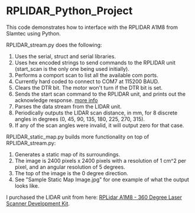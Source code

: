 # RPLIDAR_Python_Project
This code demonstrates how to interface with the RPLIDAR A1M8 from Slamtec using Python. 

RPLIDAR_stream.py does the following:

1. Uses the serial, struct and serial libraries.
2. Uses hex encoded strings to send commands to the RPLIDAR unit (start_scan is the only one being used initially).
3. Performs a comport scan to list all the available com ports.
4. Currently hard coded to connect to COM7 at 115200 BAUD. 
5. Clears the DTR bit. The motor won't turn if the DTR bit is set.
6. Sends the start scan command to the RPLIDAR unit, and prints out the acknowledge response. <a href = https://github.com/EthanTristanLeeDude/RPLIDAR_Python_Project/blob/master/LR001_SLAMTEC_rplidar_protocol_v2.1_en.pdf> more info</a>
7. Parses the data stream from the LIDAR unit.
8. Periodically outputs the LIDAR scan distance, in mm, for 8 discrete angles in degrees (0, 45, 90, 135, 180, 225, 270, 315).
9. If any of the scan angles were invalid, it will output zero for that case.

RPLIDAR_static_map.py builds more functionality on top of RPLIDAR_stream.py: 

1. Generates a static map of its surroundings. 
2. The image is 2400 pixels x 2400 pixels with a resolution of 1 cm^2 per pixel, and an angular resolution of 5 degrees.  
3. The top of the image is the 0 degree direction.
4. See "Sample Static Map Image.jpg" for one example of what the output looks like.


I purchased the LIDAR unit from here: <a href = https://www.robotshop.com/en/rplidar-a1m8-360-degree-laser-scanner-development-kit.html>RPLidar A1M8 - 360 Degree Laser Scanner Development Kit</a>.
